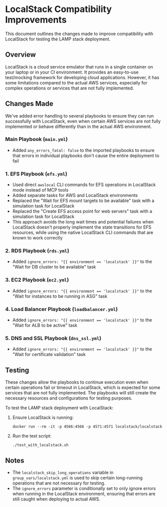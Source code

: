 # LocalStack Compatibility Improvements

This document outlines the changes made to improve compatibility with LocalStack for testing the LAMP stack deployment.

## Overview

LocalStack is a cloud service emulator that runs in a single container on your laptop or in your CI environment. It provides an easy-to-use test/mocking framework for developing cloud applications. However, it has some limitations compared to the actual AWS services, especially for complex operations or services that are not fully implemented.

## Changes Made

We've added error handling to several playbooks to ensure they can run successfully with LocalStack, even when certain AWS services are not fully implemented or behave differently than in the actual AWS environment.

### Main Playbook (`main.yml`)

- Added `any_errors_fatal: false` to the imported playbooks to ensure that errors in individual playbooks don't cause the entire deployment to fail

### 1. EFS Playbook (`efs.yml`)

- Used direct `awslocal` CLI commands for EFS operations in LocalStack mode instead of MCP tools
- Added separate tasks for AWS and LocalStack environments
- Replaced the "Wait for EFS mount targets to be available" task with a simulation task for LocalStack
- Replaced the "Create EFS access point for web servers" task with a simulation task for LocalStack
- This approach avoids the long wait times and potential failures when LocalStack doesn't properly implement the state transitions for EFS resources, while using the native LocalStack CLI commands that are known to work correctly

### 2. RDS Playbook (`rds.yml`)

- Added `ignore_errors: "{{ environment == 'localstack' }}"` to the "Wait for DB cluster to be available" task

### 3. EC2 Playbook (`ec2.yml`)

- Added `ignore_errors: "{{ environment == 'localstack' }}"` to the "Wait for instances to be running in ASG" task

### 4. Load Balancer Playbook (`loadbalancer.yml`)

- Added `ignore_errors: "{{ environment == 'localstack' }}"` to the "Wait for ALB to be active" task

### 5. DNS and SSL Playbook (`dns_ssl.yml`)

- Added `ignore_errors: "{{ environment == 'localstack' }}"` to the "Wait for certificate validation" task

## Testing

These changes allow the playbooks to continue execution even when certain operations fail or timeout in LocalStack, which is expected for some services that are not fully implemented. The playbooks will still create the necessary resources and configurations for testing purposes.

To test the LAMP stack deployment with LocalStack:

1. Ensure LocalStack is running:
   ```
   docker run --rm -it -p 4566:4566 -p 4571:4571 localstack/localstack
   ```

2. Run the test script:
   ```
   ./test_with_localstack.sh
   ```

## Notes

- The `localstack_skip_long_operations` variable in `group_vars/localstack.yml` is used to skip certain long-running operations that are not necessary for testing.
- The `ignore_errors` parameter is conditionally set to only ignore errors when running in the LocalStack environment, ensuring that errors are still caught when deploying to actual AWS.
